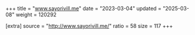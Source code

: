+++
title = "www.sayorivill.me"
date = "2023-03-04"
updated = "2025-03-08"
weight = 120292

[extra]
source = "http://www.sayorivill.me/"
ratio = 58
size = 117
+++
